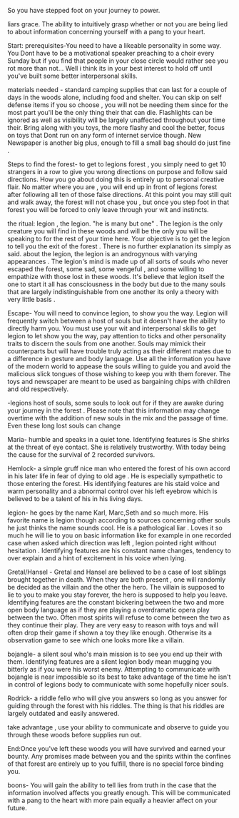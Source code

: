 So you have stepped foot on your journey to power. 

liars grace. The ability to intuitively grasp whether or not you are being lied to about information concerning yourself with a pang to your heart. 

Start: 
prerequisites-You need to have a likeable personality in some way. You Dont have to be a motivational speaker preaching to a choir every Sunday but if you find that people in your close circle would rather see you rot more than not... Well i think its in your best interest to hold off until you've built some better interpersonal skills.

materials needed - standard camping supplies that can last for a couple of days in the woods alone, including food and shelter. You can skip on self defense items if you so choose , you will not be needing them since for the most part you'll be the only thing their that can die. Flashlights can be ignored as well as visibility will be largely unaffected throughout your time their. Bring along with you toys, the more flashy and cool the better, focus on toys that Dont run on any form of internet service though. New Newspaper is another big plus, enough to fill a small bag should do just fine . 

Steps to find the forest- to get to legions forest , you simply need to get 10 strangers in a row to give you wrong directions on purpose and follow said directions. How you go about doing this is entirely up to personal creative flair. No matter where you are , you will end up in front of legions forest after following all ten of those false directions. At this point you may still quit and walk away, the forest will not chase you , but once you step foot in that forest you will be forced to only leave through your wit and instincts.


the ritual:
legion , the legion. "he is many but one" . The legion is the only creature you will find in these woods and will be the only you will be speaking to for the rest of your time here. Your objective is to get the legion to tell you the exit of the forest . There is no further explanation  its simply as said.
about the legion, the legion is an androgynous with varying appearances . The legion's mind is made up of all sorts of souls who never escaped the forest, some sad, some vengeful , and some willing to empathize with those lost in these woods. It's believe that legion itself the one to start it all has consciousness in the body but due to the many souls that are largely indistinguishable from one another its only a theory with very little basis . 

Escape- You will need to convince legion, to show you the way. Legion will frequently switch between a host of souls but it doesn't have the ability to directly harm you. You must use your wit and interpersonal skills to get legion to let show you the way, pay attention to ticks and other personality traits to discern the souls from one another. Souls may mimick their counterparts but will have trouble truly acting as their different mates due to a difference in gesture and body language. Use all the information you have of the modern world to appease the souls willing to guide you and avoid the malicious slick tongues of those wishing to keep you with them forever. The toys and newspaper are meant to be used as bargaining chips with children and old respectively.

-legions host of souls, some souls to look out for if they are awake during your journey in the forest . Please note that this information may change overtime with the addition of new souls in the mix and the passage of time. Even these long lost souls can change 

Maria- humble and speaks in a quiet tone. Identifying features is She shirks at the threat of eye contact. She is relatively trustworthy. With today being the cause for the survival of 2 recorded survivors. 

Hemlock- a simple gruff nice man who entered the forest of his own accord in his later life in fear of dying to old age . He is especially sympathetic to those entering the forest. His identifying features are his staid voice and warm personality and a abnormal control over his left eyebrow which is believed to be a talent of his in his living days.

legion- he goes by the name Karl, Marc,Seth  and so much more. His favorite name is legion though according to sources concerning other souls he just thinks the name sounds cool. He is a pathological liar . Loves it so much he will lie to you on basic information like for example in one recorded case when asked which direction was left , legion pointed right without hesitation . Identifying features are his constant name changes,  tendency to over explain and a hint of excitement in his voice when lying. 

Gretal/Hansel - Gretal and Hansel are believed to be a case of lost siblings brought together in death. When they are both present , one will randomly be decided as the villain and the other the hero. The villain is supposed to lie to you to make you stay  forever, the hero is supposed to help you leave. Identifying features are the constant bickering between the two and more open body language as if they are playing a overdramatic opera play between the two. Often most spirits will refuse to come between the two as they continue their play. They are very easy to reason with toys and will often drop their game if shown a toy they like enough. Otherwise its a observation game to see which one looks more like a villain.

bojangle- a silent soul who's main mission is to see you end up their with them. Identifying features are a silent legion body mean mugging you bitterly as if you were his worst enemy. Attempting to communicate with bojangle is near impossible so its best to take advantage of the time he isn't in control of legions body to communicate with some hopefully nicer souls.

Rodrick- a riddle fello who will give you answers so long as you answer for guiding through the forest with his riddles. The thing is that his riddles are largely outdated and easily answered. 

take advantage , use your ability to communicate and observe to guide you through these woods before supplies run out.

End:Once you've left these woods you will have survived and earned your bounty. Any promises made between you and the spirits within the confines of that forest are entirely up to you fulfill, there is no special force binding you.

boons- You will gain the ability to tell lies from truth in the case that the information involved affects you greatly enough. This will be communicated with a pang to the heart with more pain equally a heavier affect on your future.